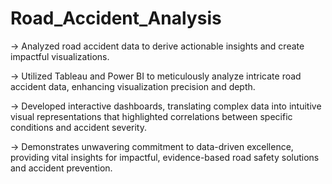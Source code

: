 # Road_Accident_Analysis
-> Analyzed road accident data to derive actionable insights and create impactful visualizations.

-> Utilized Tableau and Power BI to meticulously analyze intricate road accident data, enhancing visualization precision and depth.

-> Developed interactive dashboards, translating complex data into intuitive visual representations that highlighted correlations between specific conditions and accident severity.

-> Demonstrates unwavering commitment to data-driven excellence, providing vital insights for impactful, evidence-based road safety solutions and accident prevention.
